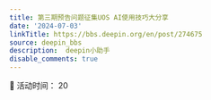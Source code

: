 ```yaml
---
title: 第三期预告问题征集UOS AI使用技巧大分享
date: '2024-07-03'
linkTitle: https://bbs.deepin.org/en/post/274675
source: deepin_bbs
description:  deepin小助手 
disable_comments: true
---
```

📅 活动时间： 20

